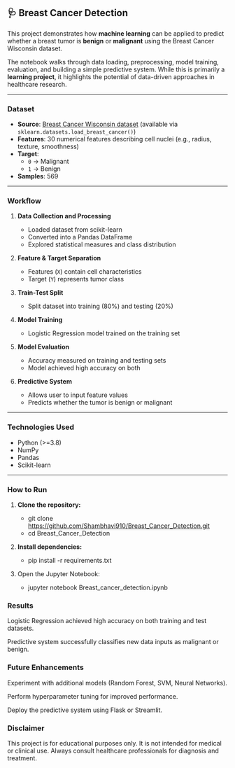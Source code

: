 ## 🩺 Breast Cancer Detection

This project demonstrates how **machine learning** can be applied to predict whether a breast tumor is **benign** or **malignant** using the Breast Cancer Wisconsin dataset.  

The notebook walks through data loading, preprocessing, model training, evaluation, and building a simple predictive system. While this is primarily a **learning project**, it highlights the potential of data-driven approaches in healthcare research.  

---

### Dataset

- **Source**: [Breast Cancer Wisconsin dataset](https://scikit-learn.org/stable/datasets/toy_dataset.html#breast-cancer-dataset) (available via `sklearn.datasets.load_breast_cancer()`)  
- **Features**: 30 numerical features describing cell nuclei (e.g., radius, texture, smoothness)  
- **Target**:  
  - `0` → Malignant  
  - `1` → Benign  
- **Samples**: 569  

---

### Workflow


1. **Data Collection and Processing**  
   - Loaded dataset from scikit-learn  
   - Converted into a Pandas DataFrame  
   - Explored statistical measures and class distribution  

2. **Feature & Target Separation**  
   - Features (`X`) contain cell characteristics  
   - Target (`Y`) represents tumor class  

3. **Train-Test Split**  
   - Split dataset into training (80%) and testing (20%)  

4. **Model Training**  
   - Logistic Regression model trained on the training set  

5. **Model Evaluation**  
   - Accuracy measured on training and testing sets  
   - Model achieved high accuracy on both  

6. **Predictive System**  
   - Allows user to input feature values  
   - Predicts whether the tumor is benign or malignant  

---

### Technologies Used

- Python (>=3.8)  
- NumPy  
- Pandas  
- Scikit-learn  

---

### How to Run

1. **Clone the repository:**
    
    - git clone https://github.com/Shambhavi910/Breast_Cancer_Detection.git
    - cd Breast_Cancer_Detection


2. **Install dependencies:**

    - pip install -r requirements.txt


3. Open the Jupyter Notebook:

    - jupyter notebook Breast_cancer_detection.ipynb

### Results

Logistic Regression achieved high accuracy on both training and test datasets.

Predictive system successfully classifies new data inputs as malignant or benign.

### Future Enhancements

Experiment with additional models (Random Forest, SVM, Neural Networks).

Perform hyperparameter tuning for improved performance.

Deploy the predictive system using Flask or Streamlit.

### Disclaimer

This project is for educational purposes only.
It is not intended for medical or clinical use. Always consult healthcare professionals for diagnosis and treatment.
